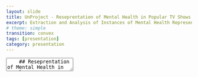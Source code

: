 ```yaml
---
layout: slide
title: UnProject - Reseprentation of Mental Health in Popular TV Shows
excerpt: Extraction and Analysis of Instances of Mental Health Representation in TV Shows
# theme: simple
transition: convex
tags: [presentation]
category: presentation
---
```

<section data-markdown data-separator-vertical="^\n\n" data-background-color="aquamarine">
  <textarea data-template>
    ## Reseprentation of Mental Health in Popular TV Shows
    Faizan Raza and Lemisa Selimi
    ---
    ## Literature Review
    - Mental health disorders can be represented with more accuracy digitally without making movies any less interesting. A movie can have both “accurate portrayal of a mental disorder AND a visually exciting and compelling narrative”. (Lopera-Mármol)
    - Despite their efforts, the media can improve a lot on representation of mental health disorders such as decreasing stigma, etc. (McMahon-Coleman)


    - Art works have contributed in expressing stereotypes about mental health, although there have been some artists who tried to humanize too
    - Bonus: Furthermore, the mind dysfunction of rejecting the present moment and creating resistance is studied since it is represented a lot in movies and seen as “normal”...
    
    ---
    ## Scope
    The project hopes to raise awareness about mental health and the impact of media on the perception of mental health issues. Through this project, we will analyze and evaluate the accuracy of the representation of mental health topics in TV shows.
    - Over a period of time
    - Movies vs Research
    - Different Genres

    ---

    ## Values and Ethics
    - Values of accuracy and transparency guide the project.
    - Ethical considerations are prioritized in data collection and analysis.
    - Findings will be presented in an accurate and responsible manner, considering potential impact on public perception.

    ---

    ## Methodology


    ## Project Initiation
    The project team will be assembled, and the project plan will be developed. Ethical considerations will be discussed and agreed upon. The objectives and scope of the project will be defined.



    ## Data Collection 
    The most popular TV shows over the last decade will be identified, and data will be collected from streaming platforms such as Netflix and Hulu. The data will be carefully reviewed to ensure that it is suitable for analysis.


    ## Data Preprocessing
    The collected data will be preprocessed, which involves cleaning, filtering, and organizing the data to prepare it for analysis.


    ## Data Analysis
    The data will be analyzed using natural language processing and computer vision techniques. The dialogue and scripts from TV shows will be analyzed to identify the types of mental health portrayed, the prevalence of stigmatizing language, and the accuracy of the portrayal. Facial expressions and body language of characters with mental health issues will be analyzed to evaluate the accuracy of the portrayal.


    ## Results Interpretation
    The results of the analysis will be interpreted by the project team to identify any patterns and trends in the portrayal of mental health in popular TV shows over the last decade. The accuracy of the portrayal and the prevalence of stigmatizing language will be evaluated. The results will be presented in a clear and concise manner.


    ## Reporting
    The findings of the project will be reported in a comprehensive report. The report will highlight the main findings, including any trends and patterns identified, and will provide recommendations for improving the portrayal of mental health in popular TV shows. The report will be presented in an accurate and responsible manner.


    ## Dissemination
    The findings of the project will be disseminated through various channels, including social media, academic conferences, and mental health advocacy organizations. The aim is to raise awareness about the representation of mental health in popular TV shows and to promote accurate and responsible portrayal.


    ## Project Closure
    The project will be closed once all project activities have been completed. A final report will be produced, and all project documentation will be archived. Any feedback received from stakeholders will be reviewed and incorporated into the final report.

    ---

    ## Examples of TV Shows
    - Ted Lasso
    - Ginny and Georgia
    - Euphoria
    - BoJack Horseman
    - 13 Reasons Why

    ---

    ## Works Cited

    - Lopera-Mármol, M., Jiménez-Morales, Manel and Jiménez-Morales, Mònika (2022) Aesthetic representation of antisocial personality disorder in British coming-of-age TV series, MDPI. Available at: https://www.mdpi.com/2076-0760/11/3/133#B18-socsci-11-00133 (Accessed: 09 May 2023). 
    - McMahon-Coleman, Kimberley. “Mental Health Disorders on Television: Representation versus Reality: Paperback.” Barnes & Noble, 4 June 2020, www.barnesandnoble.com/w/mental-health-disorders-on-television-kimberley-mcmahon-coleman/1136235810. 

    ---



  </textarea>
</section>
